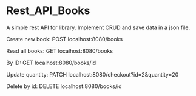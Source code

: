 # Rest_API_Books
A simple rest API for library.  Implement CRUD and save data in a json file.


Create new book: POST localhost:8080/books

Read all books: GET localhost:8080/books

By ID: GET localhost:8080/books/id 

Update quantity: PATCH localhost:8080/checkout?id=2&quantity=20

Delete by id: DELETE localhost:8080/books/id 

